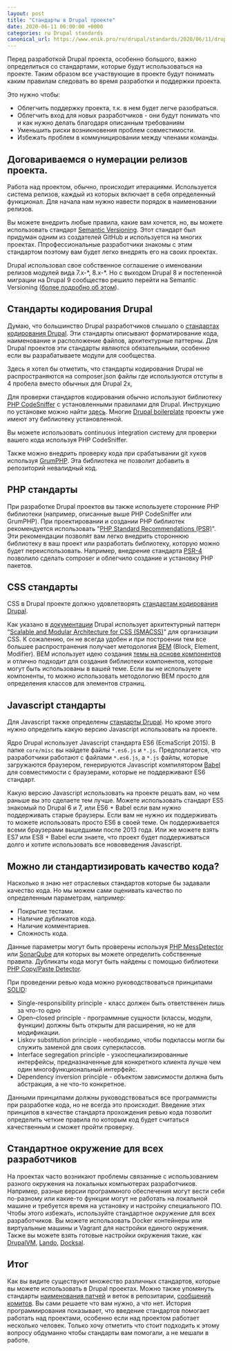 ```yaml
---
layout: post
title: "Стандарты в Drupal проекте"
date: 2020-06-11 06:00:00 +0000
categories: ru Drupal standards
canonical_url: https://www.enik.pro/ru/drupal/standards/2020/06/11/drupal-standards.html
---
```

Перед разработкой Drupal проекта, особенно большого, важно определиться со стандартами, которые будут использоваться на проекте. Таким образом все участвующие в проекте будут понимать каким правилам следовать во время разработки и поддержки проекта.

Это нужно чтобы:
* Облегчить поддержку проекта, т.к. в нем будет легче разобраться.
* Облегчить вход для новых разработчиков - они будут понимать что и как нужно делать благодаря описанным требованиям
* Уменьшить риски возникновения проблем совместимости.
* Избежать проблем в коммуницировании между членами команды. 

## Договариваемся о нумерации релизов проекта.

Работа над проектом, обычно, происходит итерациями. Используется система релизов, каждый из которых включает в себя определенный функционал. Для начала нам нужно навести порядок в наименовании релизов.

Вы можете внедрить любые правила, какие вам хочется, но, вы можете использовать стандарт [Semantic Versioning](https://semver.org/). Этот стандарт был придуман одним из создателей GitHub и используется на многих проектах. Ппрофессиональные разработчики знакомы с этим стандартом поэтому вам будет легко внедрять его на своих проектах.

Drupal использовал свое собственное соглашение о именовании релизов модулей вида 7.x-\*, 8.x-\*. Но с выходом Drupal 8 и постепенной миграции на Drupal 9 сообщество решило перейти на Semantic Versioning ([более подробно об этом](https://www.drupal.org/contribute/release-naming-conventions)).

## Стандарты кодирования Drupal

Думаю, что большинство Drupal разработчиков слышало о [стандартах кодирования Drupal](https://www.drupal.org/docs/develop/standards). Эти стандарты описывают  форматирование кода, наименование и расположение файлов, архитектурные паттерны. Для Drupal проектов эти стандарты являются обязательными, особенно если вы разрабатываете модули для сообщества.

Здесь я хотел бы отметить, что стандарты кодирования Drupal не распространяются на composer.json файлы где используются отступы в 4 пробела вместо обычных для Drupal 2х,

Для проверки стандартов кодирования обычно используют библиотеку [PHP CodeSniffer](https://github.com/squizlabs/PHP_CodeSniffer) с установленными правилами для Drupal. Инструкцию по установке можно найти [здесь](https://www.drupal.org/docs/8/modules/code-review-module/installing-coder-sniffer). Многие [Drupal boilerplate](/ru/drupal/boilerplate/2019/08/30/drupal-boilerplates.html) проекты уже имеют эту библиотеку установленной.

Вы можете использовать continuous integration систему для проверки вашего кода используя PHP CodeSniffer.

Также можно внедрить проверку кода при срабатывании git хуков используя [GrumPHP](https://github.com/phpro/grumphp). Эта библиотека не позволит добавить в репозиторий невалидный код.

## PHP стандарты

При разработке Drupal проектов вы также используете сторонние PHP библиотеки (например, описанные выше PHP CodeSniffer или GrumPHP). При проектировании и создании PHP библиотек рекомендуется использовать "[PHP Standard Recommendations (PSR)](https://www.php-fig.org/psr/)". Эти рекомендации позволят вам легко внедрить стороннюю библиотеку в ваш проект или разработать библиотеку, которую можно будет переиспользовать. Например, внедрение стандарта [PSR-4](https://www.php-fig.org/psr/psr-4) позволило сделать composer и облегчило создание и  установку PHP пакетов.

## CSS стандарты

CSS в Drupal проекте должно удовлетворять [стандартам кодирования Drupal](https://www.drupal.org/docs/develop/standards/css).

Как указано в [документации](https://www.drupal.org/docs/develop/standards/css/css-architecture-for-drupal-8#s-component-smacss-module) Drupal использует архитектурный паттерн “[Scalable and Modular Architecture for CSS (SMACSS)](http://smacss.com/)" для организации CSS. К сожалению, он не всегда удобен и при построении тем все большее распространения получает методология [BEM](https://ru.bem.info/methodology/) (Block, Element, Modifier). BEM использует идею создания [темы на основе компонентов](/ru/drupal/theme/2019/06/10/component-based-theming.html) и отлично подходит для создания библиотеки компонентов, которые могут быть использованы в вашей теме. Если вы не используете компоненты, то можно использовать методологию BEM просто для определения классов для элементов страниц.

## Javascript стандарты

Для Javascript также определены [стандарты Drupal](https://www.drupal.org/docs/develop/standards/javascript). Но кроме этого нужно определить какую версию Javascript использовать на проекте. 

Ядро Drupal использует Javascript стандарта ES6 (EcmaScript 2015). В папке `core/misc` вы найдете файлы `*.es6.js` и `*.js`. Предполагается, что разработчики работают с файлами `*.es6.js`, а `*.js` файлы, которые загружаются браузером, генерируются Javascript компилятором [Babel](https://babeljs.io/) для совместимости с браузерами, которые не поддерживают ES6 стандарт.

Какую версию Javascript использовать на проекте решать вам, но чем раньше вы это сделаете тем лучше. Можете использовать стандарт ES5 знакомый по Drupal 6 и 7, или ES6 + Babel если вам нужно поддерживать старые браузеры. Если вам не нужно их поддерживать то можете использовать просто ES6 в своей теме. Он поддерживается всеми браузерами вышедшими после 2013 года. Или же можете взять ES7 или ES8 + Babel если знаете, что проект будет поддерживаться долго и хотите использовать все нововведения Javascript.

## Можно ли стандартизировать качество кода?

Насколько я знаю нет отраслевых стандартов которые бы задавали качество кода. Но мы можем сами оценивать качество по определенным параметрам, например:
* Покрытие тестами.
* Наличие дубликатов кода.
* Наличие комментариев.
* Сложность кода.

Данные параметры могут быть проверены используя [PHP MessDetector](http://phpmd.org) или [SonarQube](https://www.sonarqube.org/) для которых вы можете определить собственные правила. Дубликаты кода могут быть найдены с помощью библиотеки [PHP Copy/Paste Detector](https://github.com/sebastianbergmann/phpcpd).

При проведении ревью кода можно руководствоваться принципами [SOLID](https://ru.wikipedia.org/wiki/SOLID_(%D0%BE%D0%B1%D1%8A%D0%B5%D0%BA%D1%82%D0%BD%D0%BE-%D0%BE%D1%80%D0%B8%D0%B5%D0%BD%D1%82%D0%B8%D1%80%D0%BE%D0%B2%D0%B0%D0%BD%D0%BD%D0%BE%D0%B5_%D0%BF%D1%80%D0%BE%D0%B3%D1%80%D0%B0%D0%BC%D0%BC%D0%B8%D1%80%D0%BE%D0%B2%D0%B0%D0%BD%D0%B8%D0%B5)):
* Single-responsibility principle - класс должен быть ответственен лишь за что-то одно
* Open–closed principle - программные сущности (классы, модули, функции) должны быть открыты для расширения, но не для модификации.
* Liskov substitution principle - необходимо, чтобы подклассы могли бы служить заменой для своих суперклассов.
* Interface segregation principle - узкоспециализированные интерфейсы, предназначенные для конкретного клиента лучше чем один многофункциональный интерфейс.
* Dependency inversion principle - объектом зависимости должна быть абстракция, а не что-то конкретное.

Данными принципами должны руководствоваться все программисты при разработке кода, но не всегда это происходит. Введение этих принципов в качестве стандарта прохождения ревью кода позволит определить четкие правила по которым код будет считаться качественным и сможет пройти проверку.

## Стандартное окружение для всех разработчиков

На проектах часто возникают проблемы связанные с использованием разного окружения на локальных компьютерах разработчиков. Например, разные версии программного обеспечения могут вести себя по-разному или какие-то функции могут не работать на локальной машине и требуется время на установку и настройку специального ПО. Чтобы этого избежать, используйте стандартное окружение для всех разработчиков. Вы можете использовать Docker контейнеры или виртуальные машины и Vagrant для настройки единого окружения. Также вы можете взять готовые настройки окружения такие, как [DrupalVM](https://www.drupalvm.com/), [Lando](https://docs.lando.dev/config/drupal8.html), [Docksal](https://github.com/docksal/docksal).

## Итог

Как вы видите существуют множество различных стандартов, которые вы можете использовать в Drupal проектах. Можно также упомянуть стандарты [наименования патчей](https://www.drupal.org/patch/submit) и веток в репозитарии, [сообщений комитов](https://www.drupal.org/node/52287). Вы сами решаете что вам нужно, а что нет. История программирования показывает, что введение стандартов помогает работать над проектами, особенно если над проектом работает несколько человек. Только хочу отметить что стоит подходить к этому вопросу обдуманно чтобы стандарты вам помогали, а не мешали в работе.
